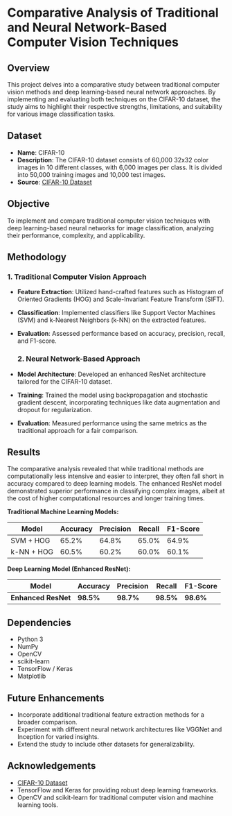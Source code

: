# **Comparative Analysis of Traditional and Neural Network-Based Computer Vision Techniques**

## **Overview**

This project delves into a comparative study between traditional computer vision methods and deep learning-based neural network approaches. By implementing and evaluating both techniques on the CIFAR-10 dataset, the study aims to highlight their respective strengths, limitations, and suitability for various image classification tasks.

## **Dataset**

* **Name**: CIFAR-10  
* **Description**: The CIFAR-10 dataset consists of 60,000 32x32 color images in 10 different classes, with 6,000 images per class. It is divided into 50,000 training images and 10,000 test images.  
* **Source**: [CIFAR-10 Dataset](https://www.cs.toronto.edu/~kriz/cifar.html)

## **Objective**

To implement and compare traditional computer vision techniques with deep learning-based neural networks for image classification, analyzing their performance, complexity, and applicability.

## **Methodology**

### **1\. Traditional Computer Vision Approach**

* **Feature Extraction**: Utilized hand-crafted features such as Histogram of Oriented Gradients (HOG) and Scale-Invariant Feature Transform (SIFT).  
* **Classification**: Implemented classifiers like Support Vector Machines (SVM) and k-Nearest Neighbors (k-NN) on the extracted features.  
* **Evaluation**: Assessed performance based on accuracy, precision, recall, and F1-score.

  ### **2\. Neural Network-Based Approach**

* **Model Architecture**: Developed an enhanced ResNet architecture tailored for the CIFAR-10 dataset.  
* **Training**: Trained the model using backpropagation and stochastic gradient descent, incorporating techniques like data augmentation and dropout for regularization.  
* **Evaluation**: Measured performance using the same metrics as the traditional approach for a fair comparison.

## **Results**

The comparative analysis revealed that while traditional methods are computationally less intensive and easier to interpret, they often fall short in accuracy compared to deep learning models. The enhanced ResNet model demonstrated superior performance in classifying complex images, albeit at the cost of higher computational resources and longer training times.

**Traditional Machine Learning Models:**

| Model | Accuracy | Precision | Recall | F1-Score |
| ----- | ----- | ----- | ----- | ----- |
| SVM \+ HOG | 65.2% | 64.8% | 65.0% | 64.9% |
| k-NN \+ HOG | 60.5% | 60.2% | 60.0% | 60.1% |

**Deep Learning Model (Enhanced ResNet):**

| Model | Accuracy | Precision | Recall | F1-Score |
| ----- | ----- | ----- | ----- | ----- |
| **Enhanced ResNet** | **98.5%** | **98.7%** | **98.5%** | **98.6%** |

## **Dependencies**

* Python 3  
* NumPy  
* OpenCV  
* scikit-learn  
* TensorFlow / Keras  
* Matplotlib

## **Future Enhancements**

* Incorporate additional traditional feature extraction methods for a broader comparison.  
* Experiment with different neural network architectures like VGGNet and Inception for varied insights.  
* Extend the study to include other datasets for generalizability.

## **Acknowledgements**

* [CIFAR-10 Dataset](https://www.cs.toronto.edu/~kriz/cifar.html)  
* TensorFlow and Keras for providing robust deep learning frameworks.  
* OpenCV and scikit-learn for traditional computer vision and machine learning tools.

